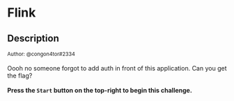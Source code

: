 # Flink

## Description

<small>Author: @congon4tor#2334</small><br><br>Oooh no someone forgot to add auth in front of this application. Can you get the flag? <br><br> <b>Press the <code>Start</code> button on the top-right to begin this challenge.</b>


